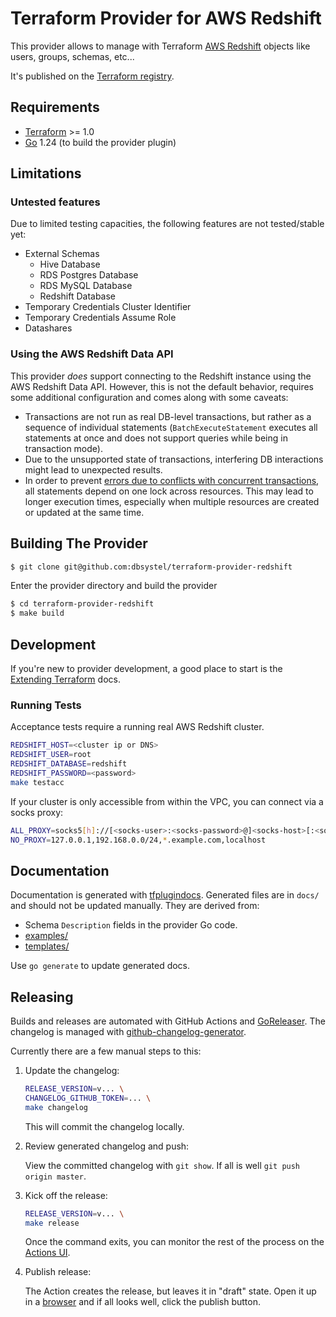 # Terraform Provider for AWS Redshift

This provider allows to manage with Terraform [AWS Redshift](https://aws.amazon.com/redshift/) objects like users, groups, schemas, etc...

It's published on the [Terraform registry](https://registry.terraform.io/providers/dbsystel/redshift/latest/docs).

## Requirements

- [Terraform](https://www.terraform.io/downloads.html) >= 1.0
- [Go](https://golang.org/doc/install) 1.24 (to build the provider plugin)

## Limitations

### Untested features

Due to limited testing capacities, the following features are not tested/stable yet:

* External Schemas
    * Hive Database
    * RDS Postgres Database
    * RDS MySQL Database
    * Redshift Database
* Temporary Credentials Cluster Identifier
* Temporary Credentials Assume Role
* Datashares

### Using the AWS Redshift Data API

This provider *does* support connecting to the Redshift instance using the AWS Redshift Data API. However, this is not
the default behavior, requires some additional configuration and comes along with some caveats:

* Transactions are not run as real DB-level transactions, but rather as a sequence of individual statements (`BatchExecuteStatement` executes all statements at once and does not support queries while being in transaction mode).
* Due to the unsupported state of transactions, interfering DB interactions might lead to unexpected results.
* In order to
  prevent [errors due to conflicts with concurrent transactions](https://stackoverflow.com/questions/37344942/redshift-could-not-complete-because-of-conflict-with-concurrent-transaction),
  all statements depend on one lock across resources. This may lead to longer execution times, especially when multiple
  resources are created or updated at the same time.

## Building The Provider

```sh
$ git clone git@github.com:dbsystel/terraform-provider-redshift
```

Enter the provider directory and build the provider

```sh
$ cd terraform-provider-redshift
$ make build
```

## Development

If you're new to provider development, a good place to start is the [Extending
Terraform](https://www.terraform.io/docs/extend/index.html) docs.

### Running Tests

Acceptance tests require a running real AWS Redshift cluster.

```sh
REDSHIFT_HOST=<cluster ip or DNS>
REDSHIFT_USER=root
REDSHIFT_DATABASE=redshift
REDSHIFT_PASSWORD=<password>
make testacc
```

If your cluster is only accessible from within the VPC, you can connect via a socks proxy:

```sh
ALL_PROXY=socks5[h]://[<socks-user>:<socks-password>@]<socks-host>[:<socks-port>]
NO_PROXY=127.0.0.1,192.168.0.0/24,*.example.com,localhost
```

## Documentation

Documentation is generated with
[tfplugindocs](https://github.com/hashicorp/terraform-plugin-docs). Generated
files are in `docs/` and should not be updated manually. They are derived from:

* Schema `Description` fields in the provider Go code.
* [examples/](./examples)
* [templates/](./templates)

Use `go generate` to update generated docs.

## Releasing

Builds and releases are automated with GitHub Actions and [GoReleaser](https://github.com/goreleaser/goreleaser/).
The changelog is managed
with [github-changelog-generator](https://github.com/github-changelog-generator/github-changelog-generator).

Currently there are a few manual steps to this:

1. Update the changelog:

   ```sh
   RELEASE_VERSION=v... \
   CHANGELOG_GITHUB_TOKEN=... \
   make changelog
   ```

   This will commit the changelog locally.

2. Review generated changelog and push:

   View the committed changelog with `git show`. If all is well `git push origin
   master`.

3. Kick off the release:

   ```sh
   RELEASE_VERSION=v... \
   make release
   ```

   Once the command exits, you can monitor the rest of the process on the
   [Actions UI](https://github.com/dbsystel/terraform-provider-redshift/actions?query=workflow%3Arelease).

4. Publish release:

   The Action creates the release, but leaves it in "draft" state. Open it up in
   a [browser](https://github.com/dbsystel/terraform-provider-redshift/releases)
   and if all looks well, click the publish button.
